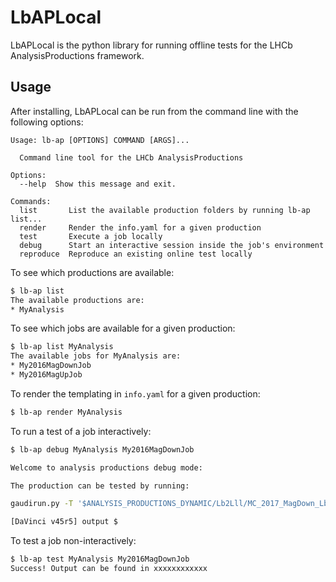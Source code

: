 # LbAPLocal

LbAPLocal is the python library for running offline tests for the LHCb AnalysisProductions framework.


## Usage

After installing, LbAPLocal can be run from the command line with the following options:

```
Usage: lb-ap [OPTIONS] COMMAND [ARGS]...

  Command line tool for the LHCb AnalysisProductions

Options:
  --help  Show this message and exit.

Commands:
  list       List the available production folders by running lb-ap list...
  render     Render the info.yaml for a given production
  test       Execute a job locally
  debug      Start an interactive session inside the job's environment
  reproduce  Reproduce an existing online test locally
```

To see which productions are available:
```bash
$ lb-ap list
The available productions are:
* MyAnalysis
```

To see which jobs are available for a given production:
```bash
$ lb-ap list MyAnalysis
The available jobs for MyAnalysis are:
* My2016MagDownJob
* My2016MagUpJob
```

To render the templating in `info.yaml` for a given production:
```bash
$ lb-ap render MyAnalysis
```

To run a test of a job interactively:
```bash
$ lb-ap debug MyAnalysis My2016MagDownJob

Welcome to analysis productions debug mode:

The production can be tested by running:

gaudirun.py -T '$ANALYSIS_PRODUCTIONS_DYNAMIC/Lb2Lll/MC_2017_MagDown_Lb2PsiL_mm_strip_autoconf.py' '$ANALYSIS_PRODUCTIONS_BASE/Lb2Lll/stripping_seq.py' prodConf_DaVinci_00012345_00006789_1.py

[DaVinci v45r5] output $
```

To test a job non-interactively:
```bash
$ lb-ap test MyAnalysis My2016MagDownJob
Success! Output can be found in xxxxxxxxxxxx
```
